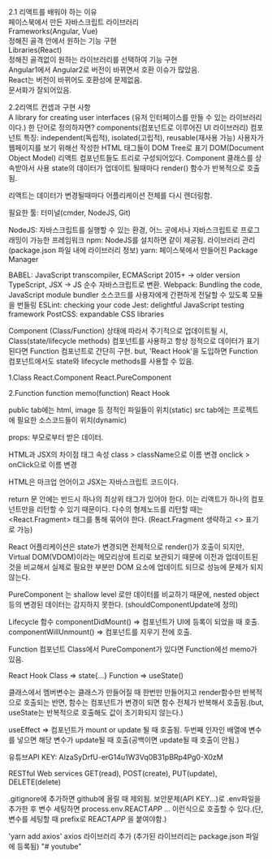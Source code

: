 2.1 리액트를 배워야 하는 이유  
페이스북에서 만든 자바스크립트 라이브러리  
Frameworks(Angular, Vue)  
정해진 골격 안에서 원하는 기능 구현  
Libraries(React)  
정해진 골격없이 원하는 라이브러리를 선택하여 기능 구현  
Angular1에서 Angular2로 버전이 바뀌면서 호환 이슈가 많았음.  
React는 버전이 바뀌어도 호환성에 문제없음.  
문서화가 잘되어있음.

2.2리액트 컨셉과 구현 사항  
A library for creating user interfaces
(유저 인터페이스를 만들 수 있는 라이브러리이다.)
한 단어로 정의하자면? components(컴포넌트로 이루어진 UI 라이브러리)
컴포넌트 특징: independent(독립적), isolated(고립적), reusable(재사용 가능)
사용자가 웹페이지를 보기 위해선 작성한 HTML 태그들이 DOM Tree로 표기
DOM(Document Object Model)
리액트 컴포넌트들도 트리로 구성되어있다.
Component 클래스를 상속받아서 사용
state의 데이터가 업데이트 될때마다 render() 함수가 반복적으로 호출됨.

리액트는 데이터가 변경될때마다 어플리케이션 전체를 다시 렌더링함.

필요한 툴: 터미널(cmder, NodeJS, Git)

NodeJS: 자바스크립트를 실행할 수 있는 환경, 어느 곳에서나 자바스크립트로 프로그래밍이 가능한 프레임워크
npm: NodeJS를 설치하면 같이 제공됨. 라이브러리 관리(package.json 파일 내에 라이브러리 정보)
yarn: 페이스북에서 만들어진 Package Manager

BABEL: JavaScript transcompiler, ECMAScript 2015+ -> older version
TypeScript, JSX -> JS 순수 자바스크립트로 변환.
Webpack: Bundling the code, JavaScript module bundler
소스코드를 사용자에게 간편하게 전달할 수 있도록 모듈을 번들링
ESLint: checking your code
Jest: delightful JavaScript testing framework
PostCSS: expandable CSS libraries

Component (Class/Function)
상태에 따라서 주기적으로 업데이트될 시, Class(state/lifecycle methods) 컴포넌트를 사용하고 항상 정적으로 데이터가 표기된다면 Function 컴포넌트로 간단히 구현.
but, 'React Hook'을 도입하면 Function 컴포넌트에서도 state와 lifecycle methods를 사용할 수 있음.

1.Class
React.Component
React.PureComponent

2.Function
function
memo(function)
React Hook

public tab에는 html, image 등 정적인 파일들이 위치(static)
src tab에는 프로젝트에 필요한 소스코드들이 위치(dynamic)

props: 부모로부터 받은 데이터.

HTML과 JSX의 차이점
태그 속성 class > className으로 이름 변경
onclick > onClick으로 이름 변경

HTML은 마크업 언어이고 JSX는 자바스크립트 코드이다.

return 문 안에는 반드시 하나의 최상위 태그가 있어야 한다. 이는 리액트가 하나의 컴포넌트만을 리턴할 수 있기 때문이다.
다수의 형제노드를 리턴할 때는 <React.Fragment> 태그를 통해 묶어야 한다.
(React.Fragment 생략하고 <> 표기로 가능)

React 어플리케이션은 state가 변경되면 전체적으로 render()가 호출이 되지만,
Virtual DOM(VDOM)이라는 메모리상에 트리로 보관되기 때문에 이전과 업데이트된 것을 비교해서 실제로 필요한 부분만 DOM 요소에 업데이트 되므로 성능에 문제가 되지않는다.

PureComponent 는 shallow level 로만 데이터를 비교하기 때문에, nested object 등의 변경된 데이터는 감지하지 못한다. (shouldComponentUpdate에 정의)

Lifecycle 함수
componentDidMount() => 컴포넌트가 UI에 등록이 되었을 때 호출.
componentWillUnmount() => 컴포넌트를 지우기 전에 호출.

Function 컴포넌트
Class에서 PureComponent가 있다면 Function에선 memo가 있음.

React Hook
Class => state{...}
Function => useState()

클래스에서 멤버변수는 클래스가 만들어질 때 한번만 만들어지고 render함수만 반복적으로 호출되는 반면, 함수는 컴포넌트가 변경이 되면 함수 전체가 반복해서 호출됨.(but, useState는 반복적으로 호출해도 값이 초기화되지 않는다.)

useEffect => 컴포넌트가 mount or update 될 때 호출됨.
두번째 인자인 배열에 변수를 넣으면 해당 변수가 update될 때 호출(공백이면 update될 때 호출이 안됨.)

유튜브API KEY: AIzaSyDrfU-erG14u1W3Vq0B31pBRp4Pg0-X0zM

RESTful Web services
GET(read), POST(create), PUT(update), DELETE(delete)

.gitignore에 추가하면 github에 올릴 때 제외됨.
보안문제(API KEY...)로 .env파일을 추가한 후 변수 세팅하면 process.env.REACT*APP* ... 이런식으로 호출할 수 있다.(단, 변수를 세팅할 때 prefix로 REACT*APP* 을 붙여야함.)

'yarn add axios'
axios 라이브러리 추가 (추가된 라이브러리는 package.json 파일에 등록됨)
"# youtube"
